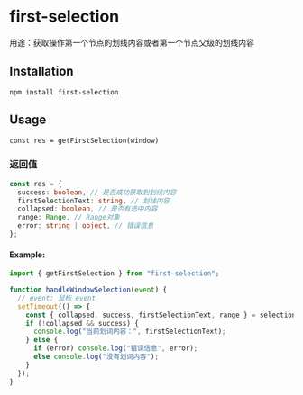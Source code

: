 # first-selection

用途：获取操作第一个节点的划线内容或者第一个节点父级的划线内容

## Installation

```
npm install first-selection
```

## Usage

`const res = getFirstSelection(window)`

### 返回值

```ts
const res = {
  success: boolean, // 是否成功获取到划线内容
  firstSelectionText: string, // 划线内容
  collapsed: boolean, // 是否有选中内容
  range: Range, // Range对象
  error: string | object, // 错误信息
};
```

#### Example:

```javascript
import { getFirstSelection } from "first-selection";

function handleWindowSelection(event) {
  // event: 鼠标 event
  setTimeout(() => {
    const { collapsed, success, firstSelectionText, range } = selection;
    if (!collapsed && success) {
      console.log("当前划词内容：", firstSelectionText);
    } else {
      if (error) console.log("错误信息", error);
      else console.log("没有划词内容");
    }
  });
}
```

